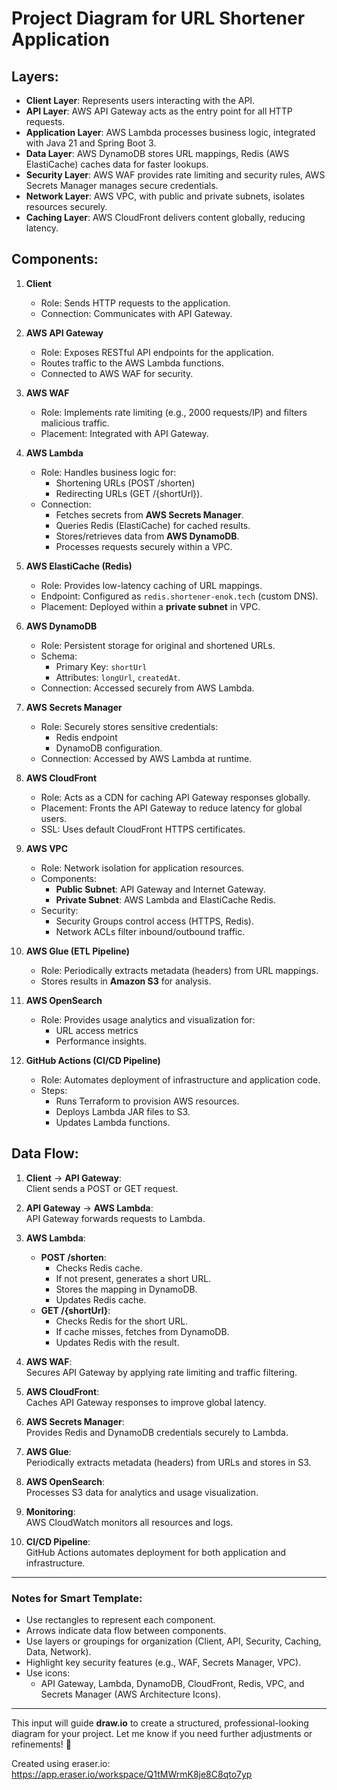 # Project Diagram for URL Shortener Application

## Layers:
- **Client Layer**: Represents users interacting with the API.
- **API Layer**: AWS API Gateway acts as the entry point for all HTTP requests.
- **Application Layer**: AWS Lambda processes business logic, integrated with Java 21 and Spring Boot 3.
- **Data Layer**: AWS DynamoDB stores URL mappings, Redis (AWS ElastiCache) caches data for faster lookups.
- **Security Layer**: AWS WAF provides rate limiting and security rules, AWS Secrets Manager manages secure credentials.
- **Network Layer**: AWS VPC, with public and private subnets, isolates resources securely.
- **Caching Layer**: AWS CloudFront delivers content globally, reducing latency.

## Components:
1. **Client**
   - Role: Sends HTTP requests to the application.
   - Connection: Communicates with API Gateway.

2. **AWS API Gateway**
   - Role: Exposes RESTful API endpoints for the application.
   - Routes traffic to the AWS Lambda functions.
   - Connected to AWS WAF for security.

3. **AWS WAF**
   - Role: Implements rate limiting (e.g., 2000 requests/IP) and filters malicious traffic.
   - Placement: Integrated with API Gateway.

4. **AWS Lambda**
   - Role: Handles business logic for:
      - Shortening URLs (POST /shorten)
      - Redirecting URLs (GET /{shortUrl}).
   - Connection:
      - Fetches secrets from **AWS Secrets Manager**.
      - Queries Redis (ElastiCache) for cached results.
      - Stores/retrieves data from **AWS DynamoDB**.
      - Processes requests securely within a VPC.

5. **AWS ElastiCache (Redis)**
   - Role: Provides low-latency caching of URL mappings.
   - Endpoint: Configured as `redis.shortener-enok.tech` (custom DNS).
   - Placement: Deployed within a **private subnet** in VPC.

6. **AWS DynamoDB**
   - Role: Persistent storage for original and shortened URLs.
   - Schema: 
      - Primary Key: `shortUrl`
      - Attributes: `longUrl`, `createdAt`.
   - Connection: Accessed securely from AWS Lambda.

7. **AWS Secrets Manager**
   - Role: Securely stores sensitive credentials:
      - Redis endpoint
      - DynamoDB configuration.
   - Connection: Accessed by AWS Lambda at runtime.

8. **AWS CloudFront**
   - Role: Acts as a CDN for caching API Gateway responses globally.
   - Placement: Fronts the API Gateway to reduce latency for global users.
   - SSL: Uses default CloudFront HTTPS certificates.

9. **AWS VPC**
   - Role: Network isolation for application resources.
   - Components:
      - **Public Subnet**: API Gateway and Internet Gateway.
      - **Private Subnet**: AWS Lambda and ElastiCache Redis.
   - Security:
      - Security Groups control access (HTTPS, Redis).
      - Network ACLs filter inbound/outbound traffic.

10. **AWS Glue (ETL Pipeline)**
    - Role: Periodically extracts metadata (headers) from URL mappings.
    - Stores results in **Amazon S3** for analysis.

11. **AWS OpenSearch**
    - Role: Provides usage analytics and visualization for:
      - URL access metrics
      - Performance insights.

12. **GitHub Actions (CI/CD Pipeline)**
    - Role: Automates deployment of infrastructure and application code.
    - Steps:
      - Runs Terraform to provision AWS resources.
      - Deploys Lambda JAR files to S3.
      - Updates Lambda functions.

## Data Flow:
1. **Client** → **API Gateway**:  
   Client sends a POST or GET request.

2. **API Gateway** → **AWS Lambda**:  
   API Gateway forwards requests to Lambda.

3. **AWS Lambda**:  
   - **POST /shorten**:
      - Checks Redis cache.
      - If not present, generates a short URL.
      - Stores the mapping in DynamoDB.
      - Updates Redis cache.
   - **GET /{shortUrl}**:
      - Checks Redis for the short URL.
      - If cache misses, fetches from DynamoDB.
      - Updates Redis with the result.

4. **AWS WAF**:  
   Secures API Gateway by applying rate limiting and traffic filtering.

5. **AWS CloudFront**:  
   Caches API Gateway responses to improve global latency.

6. **AWS Secrets Manager**:  
   Provides Redis and DynamoDB credentials securely to Lambda.

7. **AWS Glue**:  
   Periodically extracts metadata (headers) from URLs and stores in S3.

8. **AWS OpenSearch**:  
   Processes S3 data for analytics and usage visualization.

9. **Monitoring**:  
   AWS CloudWatch monitors all resources and logs.

10. **CI/CD Pipeline**:  
    GitHub Actions automates deployment for both application and infrastructure.

---

### Notes for Smart Template:
- Use rectangles to represent each component.
- Arrows indicate data flow between components.
- Use layers or groupings for organization (Client, API, Security, Caching, Data, Network).
- Highlight key security features (e.g., WAF, Secrets Manager, VPC).
- Use icons: 
   - API Gateway, Lambda, DynamoDB, CloudFront, Redis, VPC, and Secrets Manager (AWS Architecture Icons).

---

This input will guide **draw.io** to create a structured, professional-looking diagram for your project. Let me know if you need further adjustments or refinements! 🚀

Created using eraser.io: https://app.eraser.io/workspace/Q1tMWrmK8je8C8qto7yp